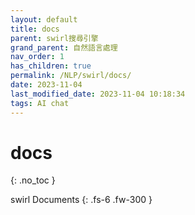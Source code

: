 ```yaml
---
layout: default
title: docs
parent: swirl搜尋引擎
grand_parent: 自然語言處理
nav_order: 1
has_children: true
permalink: /NLP/swirl/docs/
date: 2023-11-04
last_modified_date: 2023-11-04 10:18:34
tags: AI chat
---
```


# docs
{: .no_toc }

swirl Documents
{: .fs-6 .fw-300 }
